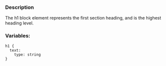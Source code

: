### Description
The h1 block element represents the first section heading, and is the highest heading level.

### Variables:
~~~
h1 {
  text:
    type: string
}
~~~
